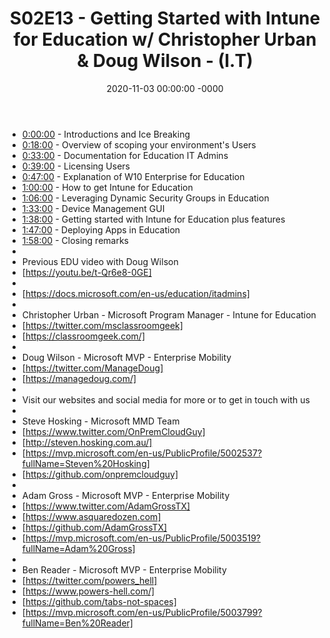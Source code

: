 ﻿---
layout: post
title: "S02E13 - Getting Started with Intune for Education w/ Christopher Urban & Doug Wilson - (I.T)"
date: 2020-11-03 00:00:00 -0000
categories:
---

 * [0:00:00](https://www.youtube.com/watch?v=mjp2_mNqlgw&t=0s) - Introductions and Ice Breaking
 * [0:18:00](https://www.youtube.com/watch?v=mjp2_mNqlgw&t=1080s) - Overview of scoping your environment's Users
 * [0:33:00](https://www.youtube.com/watch?v=mjp2_mNqlgw&t=1980s) - Documentation for Education IT Admins
 * [0:39:00](https://www.youtube.com/watch?v=mjp2_mNqlgw&t=2340s) - Licensing Users
 * [0:47:00](https://www.youtube.com/watch?v=mjp2_mNqlgw&t=2820s) - Explanation of W10 Enterprise for Education
 * [1:00:00](https://www.youtube.com/watch?v=mjp2_mNqlgw&t=60s) - How to get Intune for Education
 * [1:06:00](https://www.youtube.com/watch?v=mjp2_mNqlgw&t=420s) - Leveraging Dynamic Security Groups in Education
 * [1:33:00](https://www.youtube.com/watch?v=mjp2_mNqlgw&t=2040s) - Device Management GUI
 * [1:38:00](https://www.youtube.com/watch?v=mjp2_mNqlgw&t=2340s) - Getting started with Intune for Education plus features
 * [1:47:00](https://www.youtube.com/watch?v=mjp2_mNqlgw&t=2880s) - Deploying Apps in Education
 * [1:58:00](https://www.youtube.com/watch?v=mjp2_mNqlgw&t=3540s) - Closing remarks
 * 
 * Previous EDU video with Doug Wilson
 * [https://youtu.be/t-Qr6e8-0GE]
 * 
 * [https://docs.microsoft.com/en-us/education/itadmins]
 * 
 * Christopher Urban - Microsoft Program Manager - Intune for Education
 * [https://twitter.com/msclassroomgeek]
 * [https://classroomgeek.com/]
 * 
 * Doug Wilson - Microsoft MVP - Enterprise Mobility
 * [https://twitter.com/ManageDoug]
 * [https://managedoug.com/]
 * 
 * Visit our websites and social media for more or to get in touch with us
 * 
 * Steve Hosking - Microsoft MMD Team
 * [https://www.twitter.com/OnPremCloudGuy]
 * [http://steven.hosking.com.au/]
 * [https://mvp.microsoft.com/en-us/PublicProfile/5002537?fullName=Steven%20Hosking]
 * [https://github.com/onpremcloudguy]
 * 
 * Adam Gross - Microsoft MVP - Enterprise Mobility
 * [https://www.twitter.com/AdamGrossTX]
 * [https://www.asquaredozen.com]
 * [https://github.com/AdamGrossTX]
 * [https://mvp.microsoft.com/en-us/PublicProfile/5003519?fullName=Adam%20Gross]
 * 
 * Ben Reader - Microsoft MVP - Enterprise Mobility
 * [https://twitter.com/powers_hell]
 * [https://www.powers-hell.com/]
 * [https://github.com/tabs-not-spaces]
 * [https://mvp.microsoft.com/en-us/PublicProfile/5003799?fullName=Ben%20Reader]

